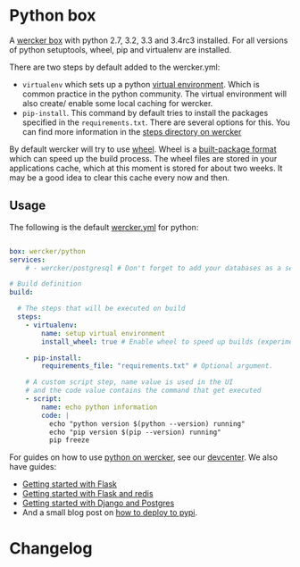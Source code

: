 # Python box

A [wercker box](http://devcenter.wercker.com/articles/boxes/) with python 2.7, 3.2, 3.3 and 3.4rc3 installed.
For all versions of python setuptools, wheel, pip and virtualenv are installed.

There are two steps by default added to the wercker.yml:

- `virtualenv` which sets up a python
[virtual environment](http://www.virtualenv.org/en/latest/). Which is common
practice in the python community. The virtual environment will also create/
enable some local caching for wercker.
- `pip-install`. This command by default tries to install the packages
specified in the `requirements.txt`. There are several options for this.
You can find more information in the [steps directory on wercker]("/#explore/steps")

By default wercker will try to use
[wheel](http://wheel.readthedocs.org/en/latest/). Wheel is a [built-package
format](http://www.python.org/dev/peps/pep-0427/) which can speed up the build
process. The wheel files are stored in your applications cache, which at this
moment is stored for about two weeks. It may be a good idea to clear this cache
every now and then.


## Usage

The following is the default [wercker.yml](http://devcenter.wercker.com/articles/werckeryml/) for python:

```yaml

box: wercker/python
services:
    # - wercker/postgresql # Don't forget to add your databases as a service

# Build definition
build:

  # The steps that will be executed on build
  steps:
    - virtualenv:
        name: setup virtual environment
        install_wheel: true # Enable wheel to speed up builds (experimental)

    - pip-install:
        requirements_file: "requirements.txt" # Optional argument.

    # A custom script step, name value is used in the UI
    # and the code value contains the command that get executed
    - script:
        name: echo python information
        code: |
          echo "python version $(python --version) running"
          echo "pip version $(pip --version) running"
          pip freeze
```

For guides on how to use
[python on wercker](http://devcenter.wercker.com/articles/languages/python.html),
see our [devcenter](http://devcenter.wercker.com). We also have guides:

* [Getting started with Flask](http://devcenter.wercker.com/articles/languages/python/flask.html)
* [Getting started with Flask and redis](http://devcenter.wercker.com/articles/languages/python/flaskredis.html)
* [Getting started with Django and Postgres](http://devcenter.wercker.com/articles/languages/python/django-postgres.html)
* And a small blog post on [how to deploy to pypi](http://blog.wercker.com/2013/06/28/Deploying-to-pypi.html).

# Changelog

